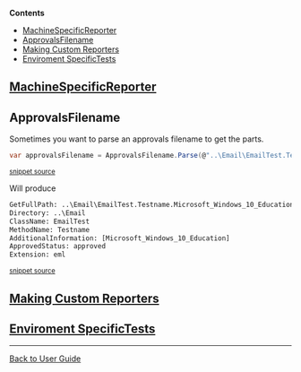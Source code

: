 <!--
GENERATED FILE - DO NOT EDIT
This file was generated by [MarkdownSnippets](https://github.com/SimonCropp/MarkdownSnippets).
Source File: /ApprovalTests/docs/mdsource/Features.source.md
To change this file edit the source file and then run MarkdownSnippets.
-->
<!-- START doctoc generated TOC please keep comment here to allow auto update -->
<!-- DON'T EDIT THIS SECTION, INSTEAD RE-RUN doctoc TO UPDATE -->
**Contents**

- [MachineSpecificReporter](#machinespecificreporter)
- [ApprovalsFilename](#approvalsfilename)
- [Making Custom Reporters](#making-custom-reporters)
- [Enviroment SpecificTests](#enviroment-specifictests)

<!-- END doctoc generated TOC please keep comment here to allow auto update -->
## [MachineSpecificReporter](EnvironmentSpecificTests.md#machinespecificreporter)

## ApprovalsFilename
Sometimes you want to parse an approvals filename to get the parts.

<!-- snippet: approvals_filename -->
```cs
var approvalsFilename = ApprovalsFilename.Parse(@"..\Email\EmailTest.Testname.Microsoft_Windows_10_Education.approved.eml");
```
<sup>[snippet source](/ApprovalTests.Tests/Namer/ApprovalsFilenameTest.cs#L12-L14)</sup>
<!-- endsnippet -->

Will produce
<!-- snippet: ApprovalsFilenameTest.TestMachineSpecificName.approved.txt -->
```txt
GetFullPath: ..\Email\EmailTest.Testname.Microsoft_Windows_10_Education.approved.eml
Directory: ..\Email
ClassName: EmailTest
MethodName: Testname
AdditionalInformation: [Microsoft_Windows_10_Education]
ApprovedStatus: approved
Extension: eml
```
<sup>[snippet source](/ApprovalTests.Tests/Namer/ApprovalsFilenameTest.TestMachineSpecificName.approved.txt#L1-L7)</sup>
<!-- endsnippet -->

## [Making Custom Reporters](Reporters.md##making-custom-reporters)

## [Enviroment SpecificTests](EnvironmentSpecificTests.md#environmentspecifictest)

---

[Back to User Guide](/doc/README.md#top)
